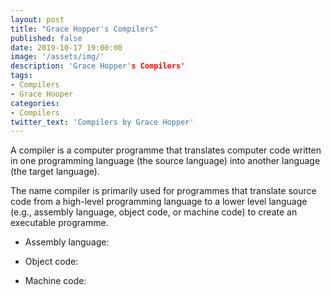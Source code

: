 ```yaml
---
layout: post
title: "Grace Hopper's Compilers"
published: false
date: 2019-10-17 19:00:00
image: '/assets/img/'
description: 'Grace Hopper's Compilers'
tags:  
- Compilers
- Grace Hooper
categories:
- Compilers
twitter_text: 'Compilers by Grace Hopper'
---
```


A compiler is a computer programme that translates computer code written in one programming language (the source language) into another language (the target language). 

The name compiler is primarily used for programmes that translate source code from a high-level programming language to a lower level language (e.g., assembly language, object code, or machine code) to create an executable programme.

- Assembly language:

- Object code:

- Machine code:  
